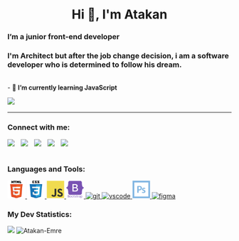 <h1 align="center">Hi 👋, I'm Atakan</h1>
<h3 align="left">I’m a junior front-end developer</h3>
    
<h3 align="left">
I'm Architect but after the job change decision, i am a software developer who is determined to follow his dream. 
</h3>

<br>
- 🌱 <b> I’m currently learning JavaScript</b>
<br>


![](https://komarev.com/ghpvc/?username=Atakan-Emre&style=flat-square)
<hr>


<h3 align="left">Connect with me:</h3>



[<img width="30" src="https://unpkg.com/simple-icons@v5/icons/linkedin.svg" align="left" />][LinkedIn]

[<img width="30" src="https://unpkg.com/simple-icons@v5/icons/instagram.svg" align="left" />][instagram]

[<img width="30" src="https://unpkg.com/simple-icons@v5/icons/medium.svg" align="left" />][medium]

[<img width="30" src="https://unpkg.com/simple-icons@v5/icons/hackerrank.svg" align="left" />][hackerrank]

[<img width="30" src="https://unpkg.com/simple-icons@v5/icons/twitter.svg" align="left" />][twitter]


[LinkedIn]: https://www.linkedin.com/in/atakan-emre/

[instagram]: https://www.instagram.com/atakann.emre/

[medium]: https://medium.com/@AtakanEmre

[hackerrank]: https://www.hackerrank.com/satakanemre

[twitter]: https://twitter.com/dev_atakan


<br><br>



<h3 align="left">Languages and Tools:</h3>
<p align="left"> 
<a href="https://www.w3.org/html/" target="_blank"> <img src="https://raw.githubusercontent.com/devicons/devicon/master/icons/html5/html5-original-wordmark.svg" alt="html5" width="40" height="40"/> </a>
<a href="https://www.w3schools.com/css/" target="_blank"> <img src="https://raw.githubusercontent.com/devicons/devicon/master/icons/css3/css3-original-wordmark.svg" alt="css3" width="40" height="40"/> </a>
<a href="https://developer.mozilla.org/en-US/docs/Web/JavaScript" target="_blank"> <img src="https://raw.githubusercontent.com/devicons/devicon/master/icons/javascript/javascript-original.svg" alt="javascript" width="40" height="40"/> </a> 
<a href="https://getbootstrap.com" target="_blank"> <img src="https://raw.githubusercontent.com/devicons/devicon/master/icons/bootstrap/bootstrap-plain-wordmark.svg" alt="bootstrap" width="40" height="40"/> </a>
<a href="https://git-scm.com/" target="_blank"> <img src="https://www.vectorlogo.zone/logos/git-scm/git-scm-icon.svg" alt="git" width="40" height="40"/> </a>
<a href="https://code.visualstudio.com/" target="_blank"> <img src="https://user-images.githubusercontent.com/806104/98771085-46d8f180-23a9-11eb-9caf-9d4c0f605749.png" alt="vscode" width="40" height="40"/> </a>
<a href="https://www.photoshop.com/en" target="_blank"> <img src="https://raw.githubusercontent.com/devicons/devicon/master/icons/photoshop/photoshop-line.svg" alt="photoshop" width="40" height="40"/> </a> 
<a href="https://www.figma.com/" target="_blank"> <img src="https://www.vectorlogo.zone/logos/figma/figma-icon.svg" alt="figma" width="40" height="40"/> </a>
</p>

<h3 align="left">My Dev Statistics: </h3>

<p>  
<!-- GitHub Stats -->  
<img height="132em" src="https://github-readme-stats.vercel.app/api?username=Atakan-Emre&&theme=darcula&show_icons=true&hide_border=true" />
<img height="132em"  src="https://github-readme-streak-stats.herokuapp.com/?user=Atakan-Emre&theme=darcula" alt="Atakan-Emre" />
    

